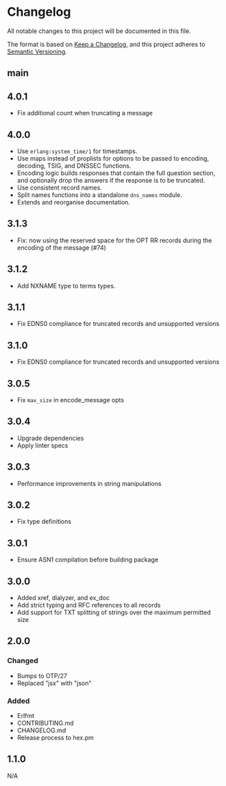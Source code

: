 # Changelog

All notable changes to this project will be documented in this file.

The format is based on [Keep a Changelog](https://keepachangelog.com/en/1.1.0/),
and this project adheres to [Semantic Versioning](https://semver.org/spec/v2.0.0.html).

## main

## 4.0.1

- Fix additional count when truncating a message

## 4.0.0

- Use `erlang:system_time/1` for timestamps.
- Use maps instead of proplists for options to be passed to
    encoding, decoding, TSIG, and DNSSEC functions.
- Encoding logic builds responses that contain the full question section,
    and optionally drop the answers if the response is to be truncated.
- Use consistent record names.
- Split names functions into a standalone `dns_names` module.
- Extends and reorganise documentation.

## 3.1.3

- Fix: now using the reserved space for the OPT RR records during the encoding of the message (#74)

## 3.1.2

- Add NXNAME type to terms types.

## 3.1.1

- Fix EDNS0 compliance for truncated records and unsupported versions

## 3.1.0

- Fix EDNS0 compliance for truncated records and unsupported versions

## 3.0.5

- Fix `max_size` in encode_message opts

## 3.0.4

- Upgrade dependencies
- Apply linter specs

## 3.0.3

- Performance improvements in string manipulations

## 3.0.2

- Fix type definitions

## 3.0.1

- Ensure ASN1 compilation before building package

## 3.0.0

- Added xref, dialyzer, and ex_doc
- Add strict typing and RFC references to all records
- Add support for TXT splitting of strings over the maximum permitted size

## 2.0.0

### Changed

- Bumps to OTP/27
- Replaced "jsx" with "json"

### Added

- Erlfmt
- CONTRIBUTING.md
- CHANGELOG.md
- Release process to hex.pm

## 1.1.0

N/A
